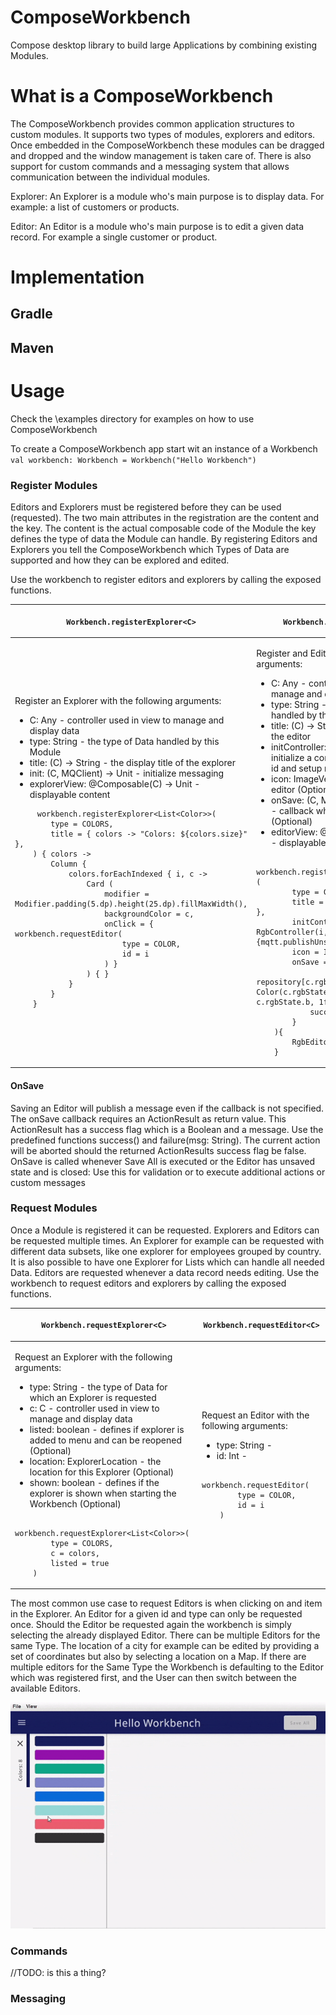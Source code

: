 # ComposeWorkbench
Compose desktop library to build large Applications by combining existing Modules.
# What is a ComposeWorkbench
The ComposeWorkbench provides common application structures to custom modules. It supports two types of modules, explorers and editors. Once embedded in the ComposeWorkbench these modules can be dragged and dropped and the window management is taken care of. There is also support for custom commands and a messaging system that allows communication between the individual modules.

Explorer: An Explorer is a module who's main purpose is to display data. For example: a list of customers or products.

Editor: An Editor is a module who's main purpose is to edit a given data record. For example a single customer or product.

# Implementation
## Gradle
## Maven
# Usage
Check the \examples directory for examples on how to use ComposeWorkbench

To create a ComposeWorkbench app start wit an instance of a Workbench
``
val workbench: Workbench = Workbench("Hello Workbench")
``

### Register Modules
Editors and Explorers must be registered before they can be used (requested). The two main attributes in the registration are the content and the key. The content is the actual composable code of the Module the key defines the type of data the Module can handle. By registering Editors and Explorers you tell the ComposeWorkbench which Types of Data are supported and how they can be explored and edited.

Use the workbench to register editors and explorers by calling the exposed functions.

<table style="border: none">
<tr style="border: none">
<th style="border: none; border-bottom: thin solid;"> 

``Workbench.registerExplorer<C>``

</th>
<th style="border: none; border-bottom: thin solid;"> 

``Workbench.registerEditor<C>``

</th>
</tr>
<tr style="border: none">
<td style="border: none">

Register an Explorer with the following arguments:
- C: Any - controller used in view to manage and display data
- type: String - the type of Data handled by this Module 
- title: (C) -> String - the display title of the explorer
- init: (C, MQClient) -> Unit - initialize messaging
- explorerView: @Composable(C) -> Unit - displayable content
```
     workbench.registerExplorer<List<Color>>(
        type = COLORS,
        title = { colors -> "Colors: ${colors.size}" },
    ) { colors ->
        Column {
            colors.forEachIndexed { i, c ->
                Card (
                    modifier = Modifier.padding(5.dp).height(25.dp).fillMaxWidth(),
                    backgroundColor = c,
                    onClick = { workbench.requestEditor(
                        type = COLOR,
                        id = i
                    ) }
                ) { }
            }
        }
    }
```

</td>
<td style="border: none">

Register and Editor with the following arguments:
- C: Any - controller used in view to manage and display data
- type: String - the type of Data handled by this Module
- title: (C) -> String - the display title of the editor
- initController: (Int, MQClient) -> C - initialize a controller for the given data id and setup messaging
- icon: ImageVector - icon used for the editor (Optional)
- onSave: (C, MQClient) -> ActionResult - callback when saving the editor (Optional)
- editorView: @Composable(C) -> Unit - displayable content
```
    workbench.registerEditor<RgbController>(
        type = COLOR,
        title = { it.rgbState.title() },
        initController =  {i, mqtt -> RgbController(i, repository[i]){mqtt.publishUnsaved(COLOR, i)} },
        icon = Icons.Filled.Edit,
        onSave = { c, _ ->
            repository[c.rgbState.index] = Color(c.rgbState.r, c.rgbState.g, c.rgbState.b, 1f)
            success()
        }
    ){
        RgbEditorUi(it)
    }
```

</td>
</tr>
</table>

#### OnSave
Saving an Editor will publish a message even if the callback is not specified. The onSave callback requires an ActionResult as return value. This ActionResult has a success flag which is a Boolean and a message. Use the predefined functions success() and failure(msg: String). The current action will be aborted should the returned ActionResults success flag be false. OnSave is called whenever Save All is executed or the Editor has unsaved state and is closed: Use this for validation or to execute additional actions or custom messages

### Request Modules
Once a Module is registered it can be requested. Explorers and Editors can be requested multiple times. An Explorer for example can be requested with different data subsets, like one explorer for employees grouped by country. It is also possible to have one Explorer for Lists which can handle all needed Data. Editors are requested whenever a data record needs editing.
Use the workbench to request editors and explorers by calling the exposed functions.

<table style="border: none">
<tr style="border: none">
<th style="border: none; border-bottom: thin solid;"> 

``Workbench.requestExplorer<C>``

</th>
<th style="border: none; border-bottom: thin solid;"> 

``Workbench.requestEditor<C>``

</th>
</tr>
<tr style="border: none">
<td style="border: none">

Request an Explorer with the following arguments:
- type: String - the type of Data for which an Explorer is requested
- c: C - controller used in view to manage and display data
- listed: boolean - defines if explorer is added to menu and can be reopened (Optional)
- location: ExplorerLocation - the location for this Explorer (Optional)
- shown: boolean - defines if the explorer is shown when starting the Workbench (Optional)
```
    workbench.requestExplorer<List<Color>>(
        type = COLORS,
        c = colors, 
        listed = true
    )
``` 

</td>
<td style="border: none">

Request an Editor with the following arguments:
- type: String -
- id: Int -
```
    workbench.requestEditor(
        type = COLOR,
        id = i
    )
```

</td>
</tr>
</table>

The most common use case to request Editors is when clicking on and item in the Explorer. An Editor for a given id and type can only be requested once. Should the Editor be requested again the workbench is simply selecting the already displayed Editor.
There can be multiple Editors for the same Type. The location of a city for example can be edited by providing a set of coordinates but also by selecting a location on a Map.
If there are multiple editors for the Same Type the Workbench is defaulting to the Editor which was registered first, and the User can then switch between the available Editors.

![screen-gif](./doku/readme/EditorSelect.gif)

### Commands
//TODO: is this a thing?

### Messaging
